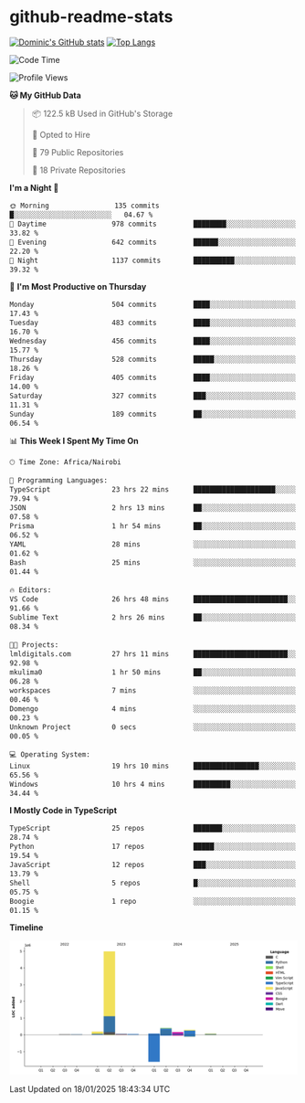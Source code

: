 # github-readme-stats
[![Dominic's GitHub stats](https://github-readme-stats.vercel.app/api?username=Domengo&show_icons=true)](https://github.com/anuraghazra/github-readme-stats)
[![Top Langs](https://github-readme-stats.vercel.app/api/top-langs/?username=Domengo&show_icons=true)](https://github.com/Domengo/github-readme-stats)

<!--START_SECTION:waka-->
![Code Time](http://img.shields.io/badge/Code%20Time-952%20hrs%2024%20mins-blue)

![Profile Views](http://img.shields.io/badge/Profile%20Views-10-blue)

**🐱 My GitHub Data** 

> 📦 122.5 kB Used in GitHub's Storage 
 > 
> 💼 Opted to Hire
 > 
> 📜 79 Public Repositories 
 > 
> 🔑 18 Private Repositories 
 > 
**I'm a Night 🦉** 

```text
🌞 Morning                135 commits         █░░░░░░░░░░░░░░░░░░░░░░░░   04.67 % 
🌆 Daytime                978 commits         ████████░░░░░░░░░░░░░░░░░   33.82 % 
🌃 Evening                642 commits         ██████░░░░░░░░░░░░░░░░░░░   22.20 % 
🌙 Night                  1137 commits        ██████████░░░░░░░░░░░░░░░   39.32 % 
```
📅 **I'm Most Productive on Thursday** 

```text
Monday                   504 commits         ████░░░░░░░░░░░░░░░░░░░░░   17.43 % 
Tuesday                  483 commits         ████░░░░░░░░░░░░░░░░░░░░░   16.70 % 
Wednesday                456 commits         ████░░░░░░░░░░░░░░░░░░░░░   15.77 % 
Thursday                 528 commits         █████░░░░░░░░░░░░░░░░░░░░   18.26 % 
Friday                   405 commits         ████░░░░░░░░░░░░░░░░░░░░░   14.00 % 
Saturday                 327 commits         ███░░░░░░░░░░░░░░░░░░░░░░   11.31 % 
Sunday                   189 commits         ██░░░░░░░░░░░░░░░░░░░░░░░   06.54 % 
```


📊 **This Week I Spent My Time On** 

```text
🕑︎ Time Zone: Africa/Nairobi

💬 Programming Languages: 
TypeScript               23 hrs 22 mins      ████████████████████░░░░░   79.94 % 
JSON                     2 hrs 13 mins       ██░░░░░░░░░░░░░░░░░░░░░░░   07.58 % 
Prisma                   1 hr 54 mins        ██░░░░░░░░░░░░░░░░░░░░░░░   06.52 % 
YAML                     28 mins             ░░░░░░░░░░░░░░░░░░░░░░░░░   01.62 % 
Bash                     25 mins             ░░░░░░░░░░░░░░░░░░░░░░░░░   01.44 % 

🔥 Editors: 
VS Code                  26 hrs 48 mins      ███████████████████████░░   91.66 % 
Sublime Text             2 hrs 26 mins       ██░░░░░░░░░░░░░░░░░░░░░░░   08.34 % 

🐱‍💻 Projects: 
lmldigitals.com          27 hrs 11 mins      ███████████████████████░░   92.98 % 
mkulima0                 1 hr 50 mins        ██░░░░░░░░░░░░░░░░░░░░░░░   06.28 % 
workspaces               7 mins              ░░░░░░░░░░░░░░░░░░░░░░░░░   00.46 % 
Domengo                  4 mins              ░░░░░░░░░░░░░░░░░░░░░░░░░   00.23 % 
Unknown Project          0 secs              ░░░░░░░░░░░░░░░░░░░░░░░░░   00.05 % 

💻 Operating System: 
Linux                    19 hrs 10 mins      ████████████████░░░░░░░░░   65.56 % 
Windows                  10 hrs 4 mins       █████████░░░░░░░░░░░░░░░░   34.44 % 
```

**I Mostly Code in TypeScript** 

```text
TypeScript               25 repos            ███████░░░░░░░░░░░░░░░░░░   28.74 % 
Python                   17 repos            █████░░░░░░░░░░░░░░░░░░░░   19.54 % 
JavaScript               12 repos            ███░░░░░░░░░░░░░░░░░░░░░░   13.79 % 
Shell                    5 repos             █░░░░░░░░░░░░░░░░░░░░░░░░   05.75 % 
Boogie                   1 repo              ░░░░░░░░░░░░░░░░░░░░░░░░░   01.15 % 
```



**Timeline**

![Lines of Code chart](https://raw.githubusercontent.com/Domengo/Domengo/main/assets/bar_graph.png)


 Last Updated on 18/01/2025 18:43:34 UTC
<!--END_SECTION:waka-->


